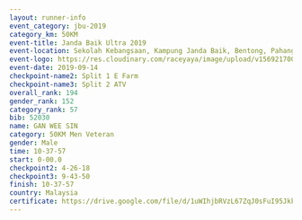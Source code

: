 ```yaml
---
layout: runner-info 
event_category: jbu-2019 
category_km: 50KM 
event-title: Janda Baik Ultra 2019
event-location: Sekolah Kebangsaan, Kampung Janda Baik, Bentong, Pahang, Malaysia 
event-logo: https://res.cloudinary.com/raceyaya/image/upload/v1569217009/logo/janda-baik_vch1pc.jpg 
event-date: 2019-09-14 
checkpoint-name2: Split 1 E Farm 
checkpoint-name3: Split 2 ATV 
overall_rank: 194
gender_rank: 152
category_rank: 57
bib: 52030
name: GAN WEE SIN
category: 50KM Men Veteran
gender: Male
time: 10-37-57
start: 0-00.0
checkpoint2: 4-26-18
checkpoint3: 9-43-50
finish: 10-37-57
country: Malaysia
certificate: https://drive.google.com/file/d/1uWIhjbRVzL67ZqJ0sFuI95JkkIqUPWJa/view?usp=sharing
---
```

